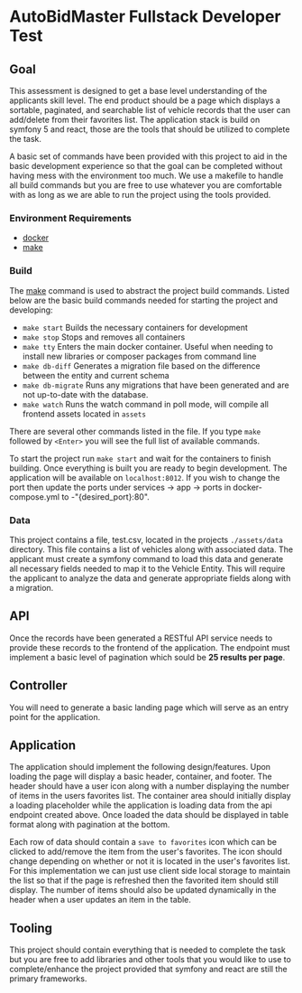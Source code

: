 # AutoBidMaster Fullstack Developer Test

## Goal
This assessment is designed to get a base level understanding of the applicants skill level.  The end product should be 
a page which displays a sortable, paginated, and searchable list of vehicle records that the user can add/delete from 
their favorites list.  The application stack is build on symfony 5 and react, those are the tools that should be utilized
to complete the task.

A basic set of commands have been provided with this project to aid in the basic development experience so that the goal
can be completed without having mess with the environment too much.  We use a makefile to handle all build commands but
you are free to use whatever you are comfortable with as long as we are able to run the project using the tools provided.

### Environment Requirements
 - [docker](https://www.docker.com/products/docker-desktop)
 - [make](https://www.gnu.org/software/make/manual/html_node/Options-Summary.html)

### Build
The [make](https://www.gnu.org/software/make/manual/html_node/Options-Summary.html) command is used to abstract the project
build commands.  Listed below are the basic build commands needed for starting the project and developing:

 - `make start` Builds the necessary containers for development
 - `make stop` Stops and removes all containers
 - `make tty` Enters the main docker container.  Useful when needing to install new libraries or composer packages from command line
 - `make db-diff` Generates a migration file based on the difference between the entity and current schema
 - `make db-migrate` Runs any migrations that have been generated and are not up-to-date with the database.
 - `make watch` Runs the watch command in poll mode, will compile all frontend assets located in `assets`

There are several other commands listed in the file.  If you type `make` followed by `<Enter>` you will see the full list
of available commands.

To start the project run `make start` and wait for the containers to finish building.  Once everything is built you are ready
to begin development.  The application will be available on `localhost:8012`.  If you wish to change the port then update the
ports under services -> app -> ports in docker-compose.yml to -"{desired_port}:80".

### Data
This project contains a file, test.csv, located in the projects `./assets/data` directory.  This file contains a list of vehicles
along with associated data.  The applicant must create a symfony command to load this data and generate all necessary fields 
needed to map it to the Vehicle Entity.  This will require the applicant to analyze the data and generate appropriate fields
along with a migration.

## API
Once the records have been generated a RESTful API service needs to provide these records to the frontend of the application.
The endpoint must implement a basic level of pagination which sould be **25 results per page**.

## Controller
You will need to generate a basic landing page which will serve as an entry point for the application. 

## Application
The application should implement the following design/features.  Upon loading the page will display a basic header, container,
and footer.  The header should have a user icon along with a number displaying the number of items in the users favorites list.
The container area should initially display a loading placeholder while the application is loading data from the api endpoint
created above.  Once loaded the data should be displayed in table format along with pagination at the bottom.

Each row of data should contain a `save to favorites` icon which can be clicked to add/remove the item from the
user's favorites.  The icon should change depending on whether or not it is located in the user's favorites list.
For this implementation we can just use client side local storage to maintain the list so that if the page is refreshed 
then the favorited item should still display.  The number of items should also be updated dynamically in the header when a user
updates an item in the table.

## Tooling
This project should contain everything that is needed to complete the task but you are free to add libraries and other
tools that you would like to use to complete/enhance the project provided that symfony and react are still the primary frameworks.

